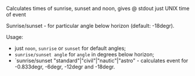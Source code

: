 Calculates times of sunrise, sunset and noon, gives @ stdout just UNIX time of event

Sunrise/sunset - for particular angle below horizon (default: -18degr).

Usage: 

- just `noon`, `sunrise` or `sunset` for default angles;
- `sunrise/sunset angle` for `angle` in degrees below horizon;
- `sunrise/sunset "standard"|"civil"|"nautic"|"astro" - calculates event for -0.833degr, -6degr, -12degr and -18degr.
